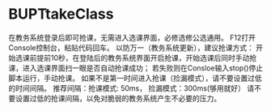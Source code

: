 # BUPTtakeClass
在教务系统登录后即可抢课，无需进入选课界面，必修选修公选通用。
F12打开Console控制台，粘贴代码回车。
以防万一（教务系统更新），建议抢课方式：
开始选课前提前10秒，在登陆后的教务系统界面开启抢课，开始选课后同时手动抢课，进入选课界面扫一眼是否自动抢课成功；
若失败则在Consloe输入stop()停止脚本运行，手动抢课。
如果不是第一时间进入抢课（捡漏模式），请不要设置过低的时间间隔。
推荐间隔：抢课模式: 50ms， 捡漏模式：300ms(够用就好）
请不要设置过低的抢课间隔，以免对脆弱的教务系统产生不必要的压力。
